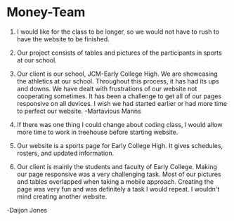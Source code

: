 # Money-Team

1. I would like for the class to be longer, so we would not have to rush to have the website to be finished.
2. Our project consists of tables and pictures of the participants in sports at our school.
3. Our client is our school, JCM-Early College High. We are showcasing the athletics at our school. Throughout this process, it has had its ups and downs. We have dealt with frustrations of our website not cooperating sometimes. It has been a challenge to get all of our pages responsive on all devices. I wish we had started earlier or had more time to perfect our website.
-Martavious Manns

1. If there was one thing I could change about coding class, I would allow more time to work in treehouse before starting website.
2. Our website is a sports page for Early College High. It gives schedules, rosters, and updated information.
3. Our client is mainly the students and faculty of Early College. Making our page responsive was a very challenging task. Most of our pictures and tables overlapped when taking a mobile approach. Creating the page was very fun and was definitely a task I would repeat. I wouldn't mind creating another website.
  
-Daijon Jones

